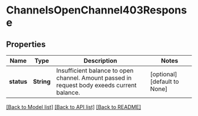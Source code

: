 # ChannelsOpenChannel403Response

## Properties

| Name       | Type       | Description                                                                                 | Notes                        |
| ---------- | ---------- | ------------------------------------------------------------------------------------------- | ---------------------------- |
| **status** | **String** | Insufficient balance to open channel. Amount passed in request body exeeds current balance. | [optional] [default to None] |

[[Back to Model list]](../README.md#documentation-for-models) [[Back to API list]](../README.md#documentation-for-api-endpoints) [[Back to README]](../README.md)
